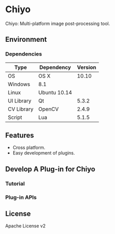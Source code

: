 Chiyo
=====

Chiyo: Multi-platform image post-processing tool.

## Environment
### Dependencies
Type | Dependency | Version |
--- | --- | --- |
OS | OS X | 10.10 |
 | Windows | 8.1 |
 | Linux | Ubuntu 10.14 |
UI Library | Qt | 5.3.2 |
CV Library | OpenCV | 2.4.9 |
Script | Lua | 5.1.5 |
 

## Features
* Cross platform.
* Easy development of plugins.

## Develop A Plug-in for Chiyo
### Tutorial

### Plug-in APIs

## License
Apache License v2
